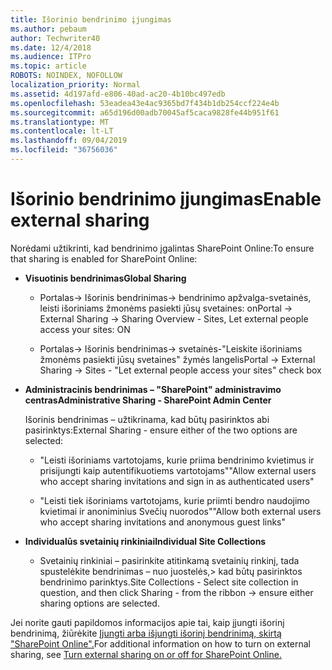```yaml
---
title: Išorinio bendrinimo įjungimas
ms.author: pebaum
author: Techwriter40
ms.date: 12/4/2018
ms.audience: ITPro
ms.topic: article
ROBOTS: NOINDEX, NOFOLLOW
localization_priority: Normal
ms.assetid: 4d197afd-e806-40ad-ac20-4b10bc497edb
ms.openlocfilehash: 53eadea43e4ac9365bd7f434b1db254ccf224e4b
ms.sourcegitcommit: a65d196d00adb70045af5caca9828fe44b951f61
ms.translationtype: MT
ms.contentlocale: lt-LT
ms.lasthandoff: 09/04/2019
ms.locfileid: "36756036"
---
```

# <a name="enable-external-sharing"></a><span data-ttu-id="9983e-102">Išorinio bendrinimo įjungimas</span><span class="sxs-lookup"><span data-stu-id="9983e-102">Enable external sharing</span></span>

 <span data-ttu-id="9983e-103">Norėdami užtikrinti, kad bendrinimo įgalintas SharePoint Online:</span><span class="sxs-lookup"><span data-stu-id="9983e-103">To ensure that sharing is enabled for SharePoint Online:</span></span>
  
- <span data-ttu-id="9983e-104">**Visuotinis bendrinimas**</span><span class="sxs-lookup"><span data-stu-id="9983e-104">**Global Sharing**</span></span>
    
  - <span data-ttu-id="9983e-105">Portalas-\> Išorinis bendrinimas-\> bendrinimo apžvalga-svetainės, leisti išoriniams žmonėms pasiekti jūsų svetaines: on</span><span class="sxs-lookup"><span data-stu-id="9983e-105">Portal -\> External Sharing -\> Sharing Overview - Sites, Let external people access your sites: ON</span></span>
    
  - <span data-ttu-id="9983e-106">Portalas-\> Išorinis bendrinimas-\> svetainės-"Leiskite išoriniams žmonėms pasiekti jūsų svetaines" žymės langelis</span><span class="sxs-lookup"><span data-stu-id="9983e-106">Portal -\> External Sharing -\> Sites - "Let external people access your sites" check box</span></span>
    
- <span data-ttu-id="9983e-107">**Administracinis bendrinimas – "SharePoint" administravimo centras**</span><span class="sxs-lookup"><span data-stu-id="9983e-107">**Administrative Sharing - SharePoint Admin Center**</span></span>
    
    <span data-ttu-id="9983e-108">Išorinis bendrinimas – užtikrinama, kad būtų pasirinktos abi pasirinktys:</span><span class="sxs-lookup"><span data-stu-id="9983e-108">External Sharing - ensure either of the two options are selected:</span></span>
    
  - <span data-ttu-id="9983e-109">"Leisti išoriniams vartotojams, kurie priima bendrinimo kvietimus ir prisijungti kaip autentifikuotiems vartotojams"</span><span class="sxs-lookup"><span data-stu-id="9983e-109">"Allow external users who accept sharing invitations and sign in as authenticated users"</span></span>
    
  - <span data-ttu-id="9983e-110">"Leisti tiek išoriniams vartotojams, kurie priimti bendro naudojimo kvietimai ir anoniminius Svečių nuorodos"</span><span class="sxs-lookup"><span data-stu-id="9983e-110">"Allow both external users who accept sharing invitations and anonymous guest links"</span></span>
    
- <span data-ttu-id="9983e-111">**Individualūs svetainių rinkiniai**</span><span class="sxs-lookup"><span data-stu-id="9983e-111">**Individual Site Collections**</span></span>
    
  - <span data-ttu-id="9983e-112">Svetainių rinkiniai – pasirinkite atitinkamą svetainių rinkinį, tada spustelėkite bendrinimas – nuo juostelės,\> kad būtų pasirinktos bendrinimo parinktys.</span><span class="sxs-lookup"><span data-stu-id="9983e-112">Site Collections - Select site collection in question, and then click Sharing - from the ribbon -\> ensure either sharing options are selected.</span></span>
    
<span data-ttu-id="9983e-113">Jei norite gauti papildomos informacijos apie tai, kaip įjungti išorinį bendrinimą, žiūrėkite [Įjungti arba išjungti išorinį bendrinimą, skirtą "SharePoint Online".](https://go.microsoft.com/fwlink/?linkid=2047681&amp;clcid=0x409)</span><span class="sxs-lookup"><span data-stu-id="9983e-113">For additional information on how to turn on external sharing, see [Turn external sharing on or off for SharePoint Online.](https://go.microsoft.com/fwlink/?linkid=2047681&amp;clcid=0x409)</span></span>
  

